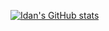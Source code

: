 [![Idan's GitHub stats](https://github-readme-stats.vercel.app/api?username=idanturkenits&show_icons=true)](https://github.com/anuraghazra/github-readme-stats)

<!--
**idanturkenits/idanturkenits** is a ✨ _special_ ✨ repository because its `README.md` (this file) appears on your GitHub profile.

Here are some ideas to get you started:

- 🔭 I’m currently working on ...
- 🌱 I’m currently learning ...
- 👯 I’m looking to collaborate on ...
- 🤔 I’m looking for help with ...
- 💬 Ask me about ...
- 📫 How to reach me: ...
- 😄 Pronouns: ...
- ⚡ Fun fact: ...
-->

